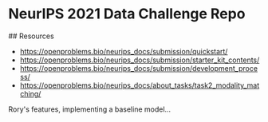 # NeurIPS 2021 Data Challenge Repo

## Resources

- https://openproblems.bio/neurips_docs/submission/quickstart/
- https://openproblems.bio/neurips_docs/submission/starter_kit_contents/
- https://openproblems.bio/neurips_docs/submission/development_process/
- https://openproblems.bio/neurips_docs/about_tasks/task2_modality_matching/

Rory's features, implementing a baseline model...

